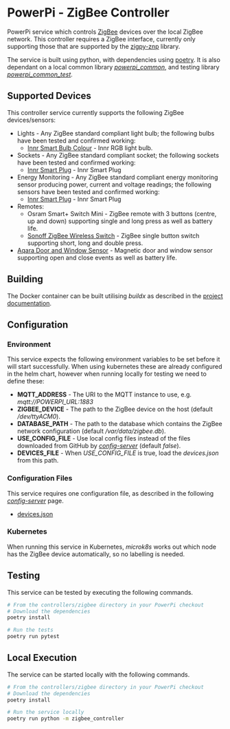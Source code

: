 # PowerPi - ZigBee Controller

PowerPi service which controls [ZigBee](https://en.wikipedia.org/wiki/Zigbee) devices over the local ZigBee network. This controller requires a ZigBee interface, currently only supporting those that are supported by the [zigpy-znp](https://github.com/zigpy/zigpy-znp) library.

The service is built using python, with dependencies using [poetry](https://python-poetry.org/). It is also dependant on a local common library [_powerpi_common_](../../common/python/README.md), and testing library [_powerpi_common_test_](../../common/pytest/README.md).

## Supported Devices

This controller service currently supports the following ZigBee devices/sensors:

- Lights - Any ZigBee standard compliant light bulb; the following bulbs have been tested and confirmed working:
    - [Innr Smart Bulb Colour](https://www.innr.com/en/product/innr-smart-bulb-colour-b22-uk/) - Innr RGB light bulb.
- Sockets - Any ZigBee standard compliant socket; the following sockets have been tested and confirmed working:
    - [Innr Smart Plug](https://www.innr.com/en/product/innr-smart-plug-uk/) - Innr Smart Plug
- Energy Monitoring - Any ZigBee standard compliant energy monitoring sensor producing power, current and voltage readings; the following sensors have been tested and confirmed working:
    - [Innr Smart Plug](https://www.innr.com/en/product/innr-smart-plug-uk/) - Innr Smart Plug
- Remotes:
    - Osram Smart+ Switch Mini - ZigBee remote with 3 buttons (centre, up and down) supporting single and long press as well as battery life.
    - [Sonoff ZigBee Wireless Switch](https://sonoff.tech/product/gateway-and-sensors/snzb-01p/) - ZigBee single button switch supporting short, long and double press.
- [Aqara Door and Window Sensor](https://www.aqara.com/en/door_and_window_sensor.html) - Magnetic door and window sensor supporting open and close events as well as battery life.

## Building

The Docker container can be built utilising _buildx_ as described in the [project documentation](../../README.md#Building).

## Configuration

### Environment

This service expects the following environment variables to be set before it will start successfully. When using kubernetes these are already configured in the helm chart, however when running locally for testing we need to define these:

- **MQTT_ADDRESS** - The URI to the MQTT instance to use, e.g. _mqtt://POWERPI_URL:1883_
- **ZIGBEE_DEVICE** - The path to the ZigBee device on the host (default _/dev/ttyACM0_).
- **DATABASE_PATH** - The path to the database which contains the ZigBee network configuration (default _/var/data/zigbee.db_).
- **USE_CONFIG_FILE** - Use local config files instead of the files downloaded from GitHub by [_config-server_](../../services/config-server/README.md) (default _false_).
- **DEVICES_FILE** - When _USE_CONFIG_FILE_ is true, load the _devices.json_ from this path.

### Configuration Files

This service requires one configuration file, as described in the following [_config-server_](../../services/config-server/README.md) page.

- [devices.json](../../services/config-server/README.md#devicesjson)

### Kubernetes

When running this service in Kubernetes, _microk8s_ works out which node has the ZigBee device automatically, so no labelling is needed.

## Testing

This service can be tested by executing the following commands.

```bash
# From the controllers/zigbee directory in your PowerPi checkout
# Download the dependencies
poetry install

# Run the tests
poetry run pytest
```

## Local Execution

The service can be started locally with the following commands.

```bash
# From the controllers/zigbee directory in your PowerPi checkout
# Download the dependencies
poetry install

# Run the service locally
poetry run python -m zigbee_controller
```
